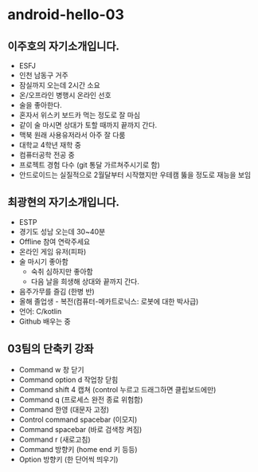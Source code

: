 # android-hello-03
## 이주호의 자기소개입니다.
- ESFJ
- 인천 남동구 거주
- 잠실까지 오는데 2시간 소요
- 온/오프라인 병행시 온라인 선호
- 술을 좋아한다.
- 혼자서 위스키 보드카 먹는 정도로 잘 마심
- 같이 술 마시면 상대가 토할 때까지 끝까지 간다.
- 맥북 원래 사용유저라서 아주 잘 다룸
- 대학교 4학년 재학 중
- 컴퓨터공학 전공 중
- 프로젝트 경험 다수 (git 통달 가르쳐주시기로 함)
- 안드로이드는 실질적으로 2월달부터 시작했지만 우테캠 뚫을 정도로 재능을 보임

## 최광현의 자기소개입니다.
- ESTP
- 경기도 성남 오는데 30~40분
- Offline 참여 연락주세요
- 온라인 게임 유저(피파)
- 술 마시기 좋아함
    - 숙취 심하지만 좋아함
    - 다음 날을 희생해 상대와 끝까지 간다.
- 음주가무를 즐김 (한병 반)
- 올해 졸업생 - 복전(컴퓨터-메카트로닉스: 로봇에 대한 박사급)
- 언어: C/kotlin
- Github 배우는 중

## 03팀의 단축키 강좌
- Command w 창 닫기
- Command option d 작업창 닫힘
- Command shift 4 캡쳐 (control 누르고 드래그하면 클립보드에만)
- Command q (프로세스 완전 종료 위험함)
- Command 한영 (대문자 고정)
- Control command spacebar (이모지)
- Command spacebar (바로 검색창 켜짐)
- Command r (새로고침)
- Command 방향키 (home end 키 등등)
- Option 방향키 (한 단어씩 띄우기)
